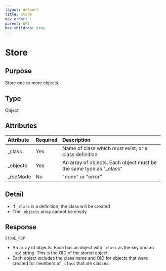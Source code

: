 ```yaml
---
layout: default
title: Store
nav_order: 1
parent: API
has_children: true
---
```


# Store

## Purpose
Store one or more objects.


## Type
Object



## Attributes

| Attribute | Required | Description |
|:-----|:---|:-------|
| _class    | Yes | Name of class which must exist, or a class definition |
| _objects  | Yes | An array of objects. Each object must be the same type as "_class" |
| _rspMode  | No  | "none" or "error" |



## Detail
- If `_class` is a definition, the class will be created
- The `_objects` array cannot be empty


## Response
`STORE_RSP`

- An array of objects. Each has an object with `_class` as the key and an `_oid` string. This is the OID of the stored object
- Each object includes the class name and OID for objects that were created for members of `_class` that are classes.
